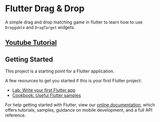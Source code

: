 # Flutter Drag & Drop

A simple drag and drop matching game in flutter to learn how to use `Draggable` and `DragTarget` widgets.

## [Youtube Tutorial](https://youtu.be/qMdmDgegKkY)

## Getting Started

This project is a starting point for a Flutter application.

A few resources to get you started if this is your first Flutter project:

- [Lab: Write your first Flutter app](https://flutter.dev/docs/get-started/codelab)
- [Cookbook: Useful Flutter samples](https://flutter.dev/docs/cookbook)

For help getting started with Flutter, view our
[online documentation](https://flutter.dev/docs), which offers tutorials,
samples, guidance on mobile development, and a full API reference.

